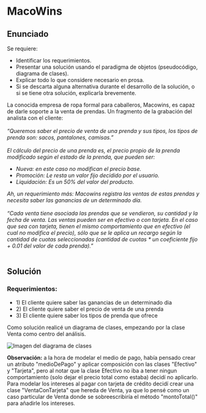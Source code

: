 # MacoWins

## Enunciado

Se requiere:
- Identificar los requerimientos.
- Presentar una solución usando el paradigma de objetos (pseudocódigo, diagrama de clases).
- Explicar todo lo que considere necesario en prosa.
- Si se descarta alguna alternativa durante el desarrollo de la solución, o si se tiene otra solución, explicarla brevemente.

La conocida empresa de ropa formal para caballeros, Macowins, es capaz de darle soporte a la venta de prendas. Un fragmento de la grabación del analista con el cliente:  <br><br>
*“Queremos saber el precio de venta de una prenda y sus tipos, los tipos de prenda son: sacos, pantalones, camisas.”*  <br><br>
*El cálculo del precio de una prenda es, el precio propio de la prenda modificado según el estado de la prenda, que pueden ser:*
- *Nueva: en este caso no modifican el precio base.*
- *Promoción: Le resta un valor fijo decidido por el usuario.*
- *Liquidación: Es un 50% del valor del producto.*


*Ah, un requerimiento más: Macowins registra las ventas de estas prendas y necesita saber las ganancias de un determinado día.*<br><br>
*“Cada venta tiene asociada las prendas que se vendieron, su cantidad y la fecha de venta. 
Las ventas pueden ser en efectivo o con tarjeta. En el caso que sea con tarjeta, tienen el mismo comportamiento que en efectivo (el cual no modifica el precio), sólo que se le aplica un recargo según la cantidad de cuotas seleccionadas (cantidad de cuotas * un coeficiente fijo + 0.01 del valor de cada prenda).”*<br><br>

## Solución

### Requerimientos:
- 1\) El cliente quiere saber las ganancias de un determinado dia
- 2\) El cliente quiere saber el precio de venta de una prenda
- 3\) El cliente quiere saber los tipos de prenda que ofrece

Como solución realicé un diagrama de clases, empezando por la clase Venta como centro del análisis.

![Imagen del diagrama de clases](https://github.com/mfiandrino/DDS-K3053-ViernesNoche/01-Macowins/EjercicioMacowins.jpeg)

**Observación:** a la hora de modelar el medio de pago, había pensado crear un atributo "medioDePago" y aplicar composición con las clases "Efectivo" y "Tarjeta", pero al notar que la clase Efectivo no iba a tener ningun comportamiento (solo dejar el precio total como estaba) decidí no aplicarlo. Para modelar los intereses al pagar con tarjeta de crédito decidí crear una clase "VentaConTarjeta" que hereda de Venta, ya que lo pensé como un caso particular de Venta donde se sobreescribiría el método "montoTotal()" para añadirle los intereses.




